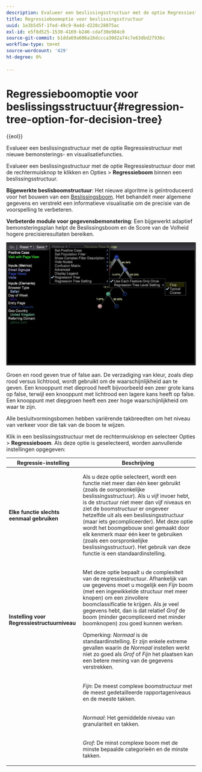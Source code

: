 ```yaml
---
description: Evalueer een beslissingsstructuur met de optie Regressiestructuur met nieuwe bemonsterings- en visualisatiefuncties.
title: Regressieboomoptie voor beslissingsstructuur
uuid: 1e3b5d5f-1fed-49c9-9a4d-d220c28075ac
exl-id: e5f8d525-1530-4169-b246-cdaf30e984c0
source-git-commit: b1dda69a606a16dccca30d2a74c7e63dbd27936c
workflow-type: tm+mt
source-wordcount: '429'
ht-degree: 0%

---
```


# Regressieboomoptie voor beslissingsstructuur{#regression-tree-option-for-decision-tree}

{{eol}}

Evalueer een beslissingsstructuur met de optie Regressiestructuur met nieuwe bemonsterings- en visualisatiefuncties.

Evalueer een beslissingsstructuur met de optie Regressiestructuur door met de rechtermuisknop te klikken en Opties > **Regressieboom** binnen een beslissingsstructuur.

**Bijgewerkte beslisboomstructuur**: Het nieuwe algoritme is geïntroduceerd voor het bouwen van een [Beslissingsboom](https://experienceleague.adobe.com/docs/data-workbench/using/client/analysis-visualizations/decision-trees/c-decision-trees.html). Het behandelt meer algemene gegevens en verstrekt een informatieve visualisatie om de precisie van de voorspelling te verbeteren.

**Verbeterde module voor gegevensbemonstering**: Een bijgewerkt adaptief bemonsteringsplan helpt de Beslissingsboom en de Score van de Volheid hogere precisieresultaten bereiken.

![](assets/CART-RegressionTreeOptions.jpg)

Groen en rood geven true of false aan. De verzadiging van kleur, zoals diep rood versus lichtrood, wordt gebruikt om de waarschijnlijkheid aan te geven. Een knooppunt met dieprood heeft bijvoorbeeld een zeer grote kans op false, terwijl een knooppunt met lichtrood een lagere kans heeft op false. Een knooppunt met diepgroen heeft een zeer hoge waarschijnlijkheid om waar te zijn.

Alle besluitvormingsbomen hebben variërende takbreedten om het niveau van verkeer voor die tak van de boom te wijzen.

Klik in een beslissingsstructuur met de rechtermuisknop en selecteer Opties > **Regressieboom**. Als deze optie is geselecteerd, worden aanvullende instellingen opgegeven:

<table id="table_39E025A3E0B549B4BEDCE0D30A499211"> 
 <thead> 
  <tr> 
   <th colname="col1" class="entry"> Regressie-instelling </th> 
   <th colname="col2" class="entry"> Beschrijving </th> 
  </tr>
 </thead>
 <tbody> 
  <tr> 
   <td colname="col1"> <p><b>Elke functie slechts eenmaal gebruiken</b> </p> </td> 
   <td colname="col2"> <p>Als u deze optie selecteert, wordt een functie niet meer dan één keer gebruikt (zoals de oorspronkelijke beslissingsstructuur). Als u vijf invoer hebt, is de structuur niet meer dan vijf niveaus en ziet de boomstructuur er ongeveer hetzelfde uit als een beslissingsstructuur (maar iets gecompliceerder). Met deze optie wordt het boomgebouw snel gemaakt door elk kenmerk maar één keer te gebruiken (zoals een oorspronkelijke beslissingsstructuur). Het gebruik van deze functie is een standaardinstelling. </p> </td> 
  </tr> 
  <tr> 
   <td colname="col1"> <p><b>Instelling voor Regressiestructuurniveau </b> </p> </td> 
   <td colname="col2"> <p>Met deze optie bepaalt u de complexiteit van de regressiestructuur. Afhankelijk van uw gegevens moet u mogelijk een <i>Fijn</i> boom (met een ingewikkelde structuur met meer knopen) om een zinvollere boomclassificatie te krijgen. Als je veel gegevens hebt, dan is dat relatief <i>Grof</i> de boom (minder gecompliceerd met minder boomknopen) zou goed kunnen werken. </p> <p> <p>Opmerking: <i>Normaal</i> is de standaardinstelling. Er zijn enkele extreme gevallen waarin de <i>Normaal</i> instellen werkt niet zo goed als <i>Grof</i> of <i>Fijn</i> het plaatsen kan een betere mening van de gegevens verstrekken. </p> </p> </td> 
  </tr> 
  <tr> 
   <td colname="col1"> </td> 
   <td colname="col2"> <p><i>Fijn</i>: De meest complexe boomstructuur met de meest gedetailleerde rapportageniveaus en de meeste takken. </p> </td> 
  </tr> 
  <tr> 
   <td colname="col1"> </td> 
   <td colname="col2"> <p><i>Normaal</i>: Het gemiddelde niveau van granulariteit en takken. </p> </td> 
  </tr> 
  <tr> 
   <td colname="col1"> </td> 
   <td colname="col2"> <p><i>Grof</i>: De minst complexe boom met de minste bepaalde categorieën en de minste takken. </p> </td> 
  </tr> 
 </tbody> 
</table>
